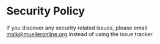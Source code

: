 # Security Policy

If you discover any security related issues, please email maik@muelleronline.org instead of using the issue tracker.
